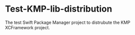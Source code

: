 # Test-KMP-lib-distribution

The test Swift Package Manager project to distrubute the KMP XCFramework project.

